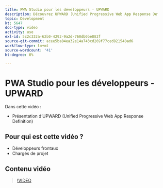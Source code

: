 ```yaml
---
title: PWA Studio pour les développeurs - UPWARD
description: Découvrez UPWARD (Unified Progressive Web App Response Definition).
topic: Development
kt: 5647
doc-type: video
activity: use
exl-id: 5c2c332a-62b0-4292-9a2d-760db0be882f
source-git-commit: acee5ba84ea32e14a743cd269f77ced821548ad6
workflow-type: tm+mt
source-wordcount: '41'
ht-degree: 0%

---
```


# PWA Studio pour les développeurs - UPWARD

Dans cette vidéo :

- Présentation d’UPWARD (Unified Progressive Web App Response Definition)

## Pour qui est cette vidéo ?

- Développeurs frontaux
- Chargés de projet

## Contenu vidéo

>[!VIDEO](https://video.tv.adobe.com/v/35718?quality=12&learn=on)
